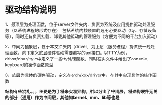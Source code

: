 # 驱动结构说明
  1、最顶层为处理函数，位于server文件夹内，负责为系统及应用提供驱动处理服务（以系统进程的形式存在），包括系统内核预置的通用必要驱动（tty、存储设备等），同时还有负责挂载、卸载其他驱动的管理服务（方便为不同的平台加入驱动）  
  
  2、中间为抽象层，位于本文件夹内（driver）为上层（服务进程）提供统一的处理函数，向下定义底层硬件驱动需要编写的api接口。以TTY为例，driver/char/tty.c中定义了一些tty处理函数，同时在头文件中给出了console、keyboard的操作函数原型  

  3、底层为具体的硬件驱动，定义在arch/xxx/driver中，在其中实现具体的操作函数  

  **结构有些混乱。。。主要是为了将来实现异构，所以分出了中间层，将架构硬件无关的部分（通用）作为中间层，其他如kernel、mm、lib等也是**  
